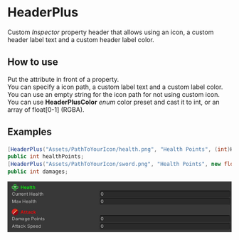# HeaderPlus
Custom *Inspector* property header that allows using an icon, a custom header label text and a custom header label color.

## How to use
Put the attribute in front of a property.</BR>
You can specify a icon path, a custom label text and a custom label color.</BR>
You can use an empty string for the icon path for not using custom icon.</BR>
You can use **HeaderPlusColor** *enum* color preset and cast it to int, or an array of float[0-1] (RGBA).

## Examples
```cs
[HeaderPlus("Assets/PathToYourIcon/health.png", "Health Points", (int)HeaderPlusColor.green))]
public int healthPoints;
[HeaderPlus("Assets/PathToYourIcon/sword.png", "Health Points", new float[] { 1f, 0f, 0f, 1f }))]
public int damages;
```
![](img/HeaderPlusAttributeInspectorPreview.jpg)
